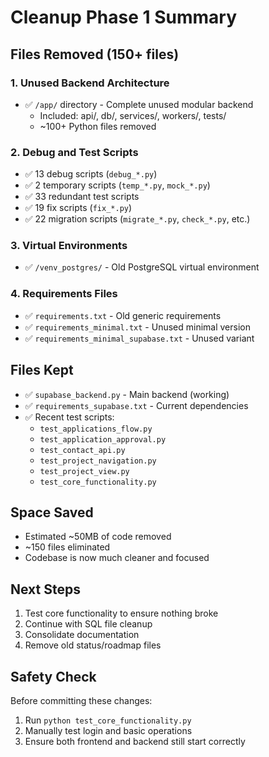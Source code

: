 # Cleanup Phase 1 Summary

## Files Removed (150+ files)

### 1. Unused Backend Architecture
- ✅ `/app/` directory - Complete unused modular backend
  - Included: api/, db/, services/, workers/, tests/
  - ~100+ Python files removed

### 2. Debug and Test Scripts
- ✅ 13 debug scripts (`debug_*.py`)
- ✅ 2 temporary scripts (`temp_*.py`, `mock_*.py`)
- ✅ 33 redundant test scripts
- ✅ 19 fix scripts (`fix_*.py`)
- ✅ 22 migration scripts (`migrate_*.py`, `check_*.py`, etc.)

### 3. Virtual Environments
- ✅ `/venv_postgres/` - Old PostgreSQL virtual environment

### 4. Requirements Files
- ✅ `requirements.txt` - Old generic requirements
- ✅ `requirements_minimal.txt` - Unused minimal version
- ✅ `requirements_minimal_supabase.txt` - Unused variant

## Files Kept
- ✅ `supabase_backend.py` - Main backend (working)
- ✅ `requirements_supabase.txt` - Current dependencies
- ✅ Recent test scripts:
  - `test_applications_flow.py`
  - `test_application_approval.py`
  - `test_contact_api.py`
  - `test_project_navigation.py`
  - `test_project_view.py`
  - `test_core_functionality.py`

## Space Saved
- Estimated ~50MB of code removed
- ~150 files eliminated
- Codebase is now much cleaner and focused

## Next Steps
1. Test core functionality to ensure nothing broke
2. Continue with SQL file cleanup
3. Consolidate documentation
4. Remove old status/roadmap files

## Safety Check
Before committing these changes:
1. Run `python test_core_functionality.py`
2. Manually test login and basic operations
3. Ensure both frontend and backend still start correctly